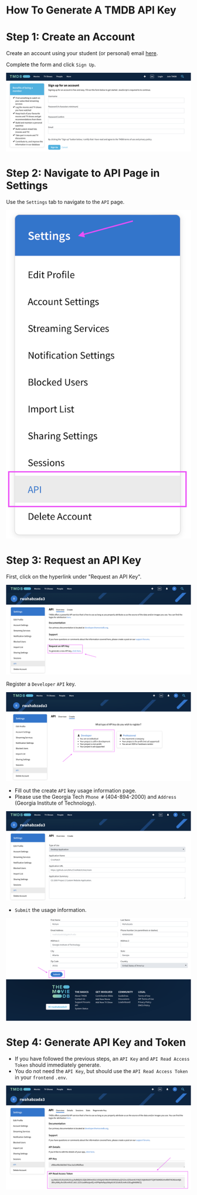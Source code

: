 # How To Generate A TMDB API Key #

# Step 1: Create an Account
Create an account using your student (or personal) email [here](https://www.themoviedb.org/signup).

Complete the form and click `Sign Up`.

![sign_up.png](pics%2Fsign_up_page.png)

# Step 2: Navigate to API Page in Settings
Use the `Settings` tab to navigate to the `API` page.

![settings.png](pics%2Fsettings.png)

# Step 3: Request an API Key
First, click on the hyperlink under "Request an API Key".

![1.png](pics%2F1.png)

Register a `Developer` `API` key.

![2.png](pics%2F2.png)

- Fill out the create `API` key usage information page.
- Please use the Georgia Tech `Phone #` (404-894-2000) and `Address` (Georgia Institute of Technology).

![3.png](pics%2F3.png)

- `Submit` the usage information.

![4.png](pics%2F4.png)

# Step 4: Generate API Key and Token
- If you have followed the previous steps, an `API Key` and `API Read Access Token` should immediately generate.
- You do not need the `API Key`, but should use the `API Read Access Token` in your `frontend` `.env`.

![5.png](pics%2F5.png)
